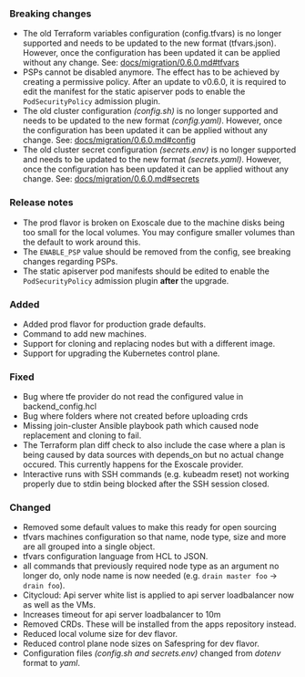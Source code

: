 ### Breaking changes

- The old Terraform variables configuration (config.tfvars) is no longer
  supported and needs to be updated to the new format (tfvars.json). However,
  once the configuration has been updated it can be applied without any change.
  See: [docs/migration/0.6.0.md#tfvars](docs/migration/0.6.0.md#tfvars)
- PSPs cannot be disabled anymore. The effect has to be achieved by creating a permissive policy.
  After an update to v0.6.0, it is required to edit the manifest for the static apiserver pods to enable the `PodSecurityPolicy` admission plugin.
- The old cluster configuration *(config.sh)* is no longer supported and needs to be updated to the new format *(config.yaml)*.
  However, once the configuration has been updated it can be applied without any change.
  See: [docs/migration/0.6.0.md#config](docs/migration/0.6.0.md#config)
- The old cluster secret configuration *(secrets.env)* is no longer supported and needs to be updated to the new format *(secrets.yaml)*.
  However, once the configuration has been updated it can be applied without any change.
  See: [docs/migration/0.6.0.md#secrets](docs/migration/0.6.0.md#secrets)

### Release notes

- The prod flavor is broken on Exoscale due to the machine disks being too small for the local volumes.
  You may configure smaller volumes than the default to work around this.
- The `ENABLE_PSP` value should be removed from the config, see breaking changes regarding PSPs.
- The static apiserver pod manifests should be edited to enable the `PodSecurityPolicy` admission plugin **after** the upgrade.

### Added

- Added prod flavor for production grade defaults.
- Command to add new machines.
- Support for cloning and replacing nodes but with a different image.
- Support for upgrading the Kubernetes control plane.

### Fixed

- Bug where tfe provider do not read the configured value in backend_config.hcl
- Bug where folders where not created before uploading crds
- Missing join-cluster Ansible playbook path which caused node replacement and
  cloning to fail.
- The Terraform plan diff check to also include the case where a plan is being
  caused by data sources with depends_on but no actual change occured. This
  currently happens for the Exoscale provider.
- Interactive runs with SSH commands (e.g. kubeadm reset) not working properly
  due to stdin being blocked after the SSH session closed.

### Changed

- Removed some default values to make this ready for open sourcing
- tfvars machines configuration so that name, node type, size and more are all
  grouped into a single object.
- tfvars configuration language from HCL to JSON.
- all commands that previously required node type as an argument no longer do,
  only node name is now needed (e.g. `drain master foo` -> `drain foo`).
- Citycloud: Api server white list is applied to api server loadbalancer now as well as the VMs.
- Increases timeout for api server loadbalancer to 10m
- Removed CRDs. These will be installed from the apps repository instead.
- Reduced local volume size for dev flavor.
- Reduced control plane node sizes on Safespring for dev flavor.
- Configuration files *(config.sh and secrets.env)* changed from *dotenv* format to *yaml*.
